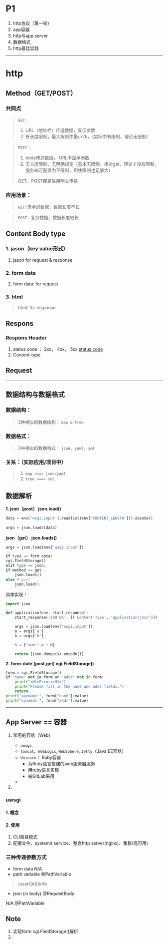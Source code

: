 # P1
1. http协议（第一轮）
2. app容器
3. http与app server
4. 数据格式
5. http最佳实践

---
# http

## Method（GET/POST）
### 共同点
> `GET`:
> 1. URL（地址栏）传送数据，显示参数
> 2. 有长度限制，最大限制中最小2k，（实际中有限制，理论无限制）


> `POST`： 
> 1. body传送数据， URL不显示参数
> 2. 无长度限制，无明确规定（基本无限制，相对get，理论上没有限制，服务端可配置为不限制，即使限制也足够大）


> GET、POST都是采用明文传输

### 应用场景：
>  `GET`:
> 简单的数据，数据长度不长

>`POST` : 
> 复杂数据，数据长度较长

## Content Body type

### 1. jason（key value形式）
1. jason for request & response

### 2. form data
2. form data: for request

### 3. html
> html: for response

## Respons
### Respons Header
1. status code ： 2xx， 4xx， 5xx
    [status code](https://www.runoob.com/http/http-status-codes.html)
2. Content-type

## Request

---
## 数据结构与数据格式
### 数据结构：
>  2种相似的数据结构：
>       `map & tree`


### 数据格式：
> 3中相似的数据格式：
> `json, yaml, xml`

### 关系：（实际应用/项目中）
> 1. `map <==> json/yaml`
> 2. `tree <==> xml`

## 数据解析
**1. json（post） json.load()**
   ```python
  data = env['wsgi.input'].read(int(env['CONTENT_LENGTH'])).decode()
      
  args = json.loads(data)  
   ```
**json（get） json.loads()**
  ```python
  args = json.load(env['wsgi.input'])
  ```

  ```python
  if type == form data:
  cgi.FieldStorage()
  elif type == json:
  if method == get
      json.loads()
  else # post
      json.load()
  ```

  具体实现：
  ```python
  import json

  def application(env, start_response):
      start_response('200 OK', [('Content-Type', 'application/json')])

      args = json.load(env['wsgi.input'])
      a = args['a']
      b = args['b']

      s = {'sum': a + b}

      return [json.dumps(s).encode()]
  ```

**2. form-date (post,get) cgi.FieldStorage()**
  ```python
  form = cgi.FieldStorage()
  if "name" not in form or "addr" not in form:
      print("<H1>Error</H1>")
      print("Please fill in the name and addr fields.")
      return
  print("<p>name:", form["name"].value)
  print("<p>addr:", form["addr"].value)
  ```


---
## App Server == 容器
1. 常用的容器（Web）
   * `uwsgi`
   * `tomcat`、`WebLogic`, `WebSphere`, `Jetty`（Java EE容器）
   * `Unicorn`： Ruby容器
     * 为Ruby语言搭建的web服务器服务
     * 用ruby语言实现
     * 被GitLab采用
   * 
   
2. 

### uwsgi 
#### 1. 概念
#### 2. 使用
1. CLI简易模式
2. 配置文件、systemd service、整合http server(nginx)、集群(高可用）


### 三种传递参数方式
* form data          N/A
*  path variable     @PathVariable
> /user/{id}/info
* json (in body)     @RequestBody


N/A
@PathVariable


## Note
1. 实现form cgi.FieldStorage()解析
2. 
